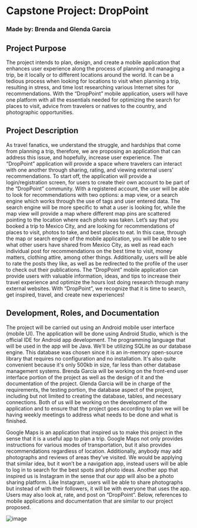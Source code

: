 <h1> Capstone Project: DropPoint </h1>
<h3> Made by: Brenda and Glenda Garcia </h3>

<h2> Project Purpose </h2>
	The project intends to plan, design, and create a mobile application that enhances user experience along the process of planning and managing a trip, be it locally or to different locations around the world. It can be a tedious process when looking for locations to visit when planning a trip, resulting in stress, and time lost researching various Internet sites for recommendations. With the “DropPoint” mobile application, users will have one platform with all the essentials needed for optimizing the search for places to visit, advice from travelers or natives to the country, and photographic opportunities. 
  
<h2> Project Description </h2>
	As travel fanatics, we understand the struggle, and hardships that come from planning a trip, therefore, we are proposing an application that can address this issue, and hopefully, increase user experience. The “DropPoint” application will provide a space where travelers can interact with one another through sharing, rating, and viewing external users’ recommendations. To start off, the application will provide a login/registration screen, for users to create their own account to be part of the “DropPoint” community. With a registered account, the user will be able to look for recommendations with two options: a map view, or a search engine which works through the use of tags and user entered data. The search engine will be more specific to what a user is looking for, while the map view will provide a map where different map pins are scattered pointing to the location where each photo was taken. Let’s say that you booked a trip to Mexico City, and are looking for recommendations of places to visit, photos to take, and best places to eat. In this case, through the map or search engine of the mobile application, you will be able to see what other users have shared from Mexico City, as well as read each individual post for recommendations on the best time to visit, money matters, clothing attire, among other things. Additionally, users will be able to rate the posts they like, as well as be redirected to the profile of the user to check out their publications. The “DropPoint” mobile application can provide users with valuable information, ideas, and tips to increase their travel experience and optimize the hours lost doing research through many external websites. With “DropPoint”, we recognize that it is time to search, get inspired, travel, and create new experiences!

<h2> Development, Roles, and Documentation </h2>
The project will be carried out using an Android mobile user interface (mobile UI). The application will be done using Android Studio, which is the official IDE for Android app development. The programming language that will be used in the app will be Java. We'll be utilizing SQLite as our database engine. This database was chosen since it is an in-memory open-source library that requires no configuration and no installation. It's also quite convenient because it's only 500kb in size, far less than other database management systems. Brenda Garcia will be working on the front-end user interface portion of the project as well as the design of it and the documentation of the project. Glenda Garcia will be in charge of the requirements, the testing portion, the database aspect of the project, including but not limited to creating the database, tables, and necessary connections. Both of us will be working on the development of the application and to ensure that the project goes according to plan we will be having weekly meetings to address what needs to be done and what is finished.

Google Maps is an application that inspired us to make this project in the sense that it is a useful app to plan a trip. Google Maps not only provides instructions for various modes of transportation, but it also provides recommendations regardless of location. Additionally, anybody may add photographs and reviews of areas they've visited. We would be applying that similar idea, but it won’t be a navigation app, instead users will be able to log in to search for the best spots and photo ideas. Another app that inspired us is Instagram in the sense that our app will also be a photo sharing platform. Like Instagram, users will be able to share photographs but instead of with their followers, it will be with everyone that uses the app. Users may also look at, rate, and post on “DropPoint”. Below, references to mobile applications and documentation that are similar to our project proposed. 

![image](https://user-images.githubusercontent.com/56801901/209722634-7023bf40-a789-4c95-97fc-0f8a4da45ab7.png)

